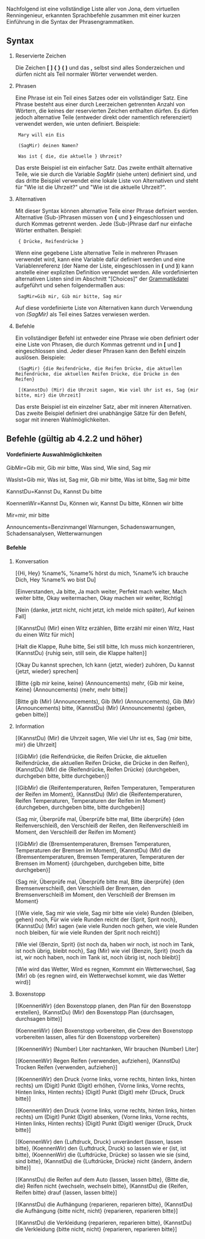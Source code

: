 Nachfolgend ist eine vollständige Liste aller von Jona, dem virtuellen Renningenieur, erkannten Sprachbefehle zusammen mit einer kurzen Einführung in die Syntax der Phrasengrammatiken.

## Syntax

1. Reservierte Zeichen

   Die Zeichen **[**  **]**  **{**  **}**  **(**  **)** und das **,** selbst sind alles Sonderzeichen und dürfen nicht als Teil normaler Wörter verwendet werden.
   
2. Phrasen

   Eine Phrase ist ein Teil eines Satzes oder ein vollständiger Satz. Eine Phrase besteht aus einer durch Leerzeichen getrennten Anzahl von Wörtern, die keines der reservierten Zeichen enthalten dürfen. Es dürfen jedoch alternative Teile (entweder direkt oder namentlich referenziert) verwendet werden, wie unten definiert. Beispiele:
   
		Mary will ein Eis

		(SagMir) deinen Namen?

		Was ist { die, die aktuelle } Uhrzeit?

   Das erste Beispiel ist ein einfacher Satz. Das zweite enthält alternative Teile, wie sie durch die Variable *SagMir* (siehe unten) definiert sind, und das dritte Beispiel verwendet eine lokale Liste von Alternativen und steht für "Wie ist die Uhrzeit?" und "Wie ist die aktuelle Uhrzeit?".


3. Alternativen

   Mit dieser Syntax können alternative Teile einer Phrase definiert werden. Alternative (Sub-)Phrasen müssen von **{** und **}** eingeschlossen und durch Kommas getrennt werden. Jede (Sub-)Phrase darf nur einfache Wörter enthalten. Beispiel:
   
		{ Drücke, Reifendrücke }

   Wenn eine gegebene Liste alternative Teile in mehreren Phrasen verwendet wird, kann eine Variable dafür definiert werden und eine Variablenreferenz (der Name der Liste, eingeschlossen in **(** und **)**) kann anstelle einer expliziten Definition verwendet werden. Alle vordefinierten alternativen Listen sind im Abschnitt "[Choices]" der [Grammatikdatei](https://github.com/SeriousOldMan/Simulator-Controller/blob/main/Sources/Assistants/Grammars/Race%20Engineer.grammars.de) aufgeführt und sehen folgendermaßen aus:

		SagMir=Gib mir, Gib mir bitte, Sag mir

   Auf diese vordefinierte Liste von Alternativen kann durch Verwendung von *(SagMir)* als Teil eines Satzes verwiesen werden.

4. Befehle

   Ein vollständiger Befehl ist entweder eine Phrase wie oben definiert oder eine Liste von Phrasen, die durch Kommas getrennt und in **[** und **]** eingeschlossen sind. Jeder dieser Phrasen kann den Befehl einzeln auslösen. Beispiele:

		(SagMir) {die Reifendrücke, die Reifen Drücke, die aktuellen Reifendrücke, die aktuellen Reifen Drücke, die Drücke in den Reifen}
		
		[(KannstDu) (Mir) die Uhrzeit sagen, Wie viel Uhr ist es, Sag {mir bitte, mir} die Uhrzeit]

   Das erste Beispiel ist ein einzelner Satz, aber mit inneren Alternativen. Das zweite Beispiel definiert drei unabhängige Sätze für den Befehl, sogar mit inneren Wahlmöglichkeiten.

## Befehle (gültig ab 4.2.2 und höher)

#### Vordefinierte Auswahlmöglichkeiten

GibMir=Gib mir, Gib mir bitte, Was sind, Wie sind, Sag mir

WasIst=Gib mir, Was ist, Sag mir, Gib mir bitte, Was ist bitte, Sag mir bitte

KannstDu=Kannst Du, Kannst Du bitte

KoennenWir=Kannst Du, Können wir, Kannst Du bitte, Können wir bitte

Mir=mir, mir bitte

Announcements=Benzinmangel Warnungen, Schadenswarnungen, Schadensanalysen, Wetterwarnungen

#### Befehle

1.  Konversation

	[{Hi, Hey} %name%, %name% hörst du mich, %name% ich brauche Dich, Hey %name% wo bist Du]

	[Einverstanden, Ja bitte, Ja mach weiter, Perfekt mach weiter, Mach weiter bitte, Okay weitermachen, Okay machen wir weiter, Richtig]

	[Nein {danke, jetzt nicht, nicht jetzt, ich melde mich später}, Auf keinen Fall]

	[(KannstDu) (Mir) einen Witz erzählen, Bitte erzähl mir einen Witz, Hast du einen Witz für mich]

	[Halt die Klappe, Ruhe bitte, Sei still bitte, Ich muss mich konzentrieren, (KannstDu) {ruhig sein, still sein, die Klappe halten}]

	[Okay Du kannst sprechen, Ich kann {jetzt, wieder} zuhören, Du kannst {jetzt, wieder} sprechen]

	[Bitte {gib mir keine, keine} (Announcements) mehr, {Gib mir keine, Keine} (Announcements) {mehr, mehr bitte}]

	[Bitte gib (Mir) (Announcements), Gib (Mir) (Announcements), Gib (Mir) (Announcements) bitte, (KannstDu) (Mir) (Announcements) {geben, geben bitte}]

2.  Information

	[(KannstDu) (Mir) die Uhrzeit sagen, Wie viel Uhr ist es, Sag {mir bitte, mir} die Uhrzeit]

	[(GibMir) {die Reifendrücke, die Reifen Drücke, die aktuellen Reifendrücke, die aktuellen Reifen Drücke, die Drücke in den Reifen}, (KannstDu) (Mir) die {Reifendrücke, Reifen Drücke} {durchgeben, durchgeben bitte, bitte durchgeben}]

	[(GibMir) die {Reifentemperaturen, Reifen Temperaturen, Temperaturen der Reifen im Moment}, (KannstDu) (Mir) die {Reifentemperaturen, Reifen Temperaturen, Temperaturen der Reifen im Moment} {durchgeben, durchgeben bitte, bitte durchgeben}]

	{Sag mir, Überprüfe mal, Überprüfe bitte mal, Bitte überprüfe} {den Reifenverschleiß, den Verschleiß der Reifen, den Reifenverschleiß im Moment, den Verschleiß der Reifen im Moment}
	
	[(GibMir) die {Bremsentemperaturen, Bremsen Temperaturen, Temperaturen der Bremsen im Moment}, (KannstDu) (Mir) die {Bremsentemperaturen, Bremsen Temperaturen, Temperaturen der Bremsen im Moment} {durchgeben, durchgeben bitte, bitte durchgeben}]

	{Sag mir, Überprüfe mal, Überprüfe bitte mal, Bitte überprüfe} {den Bremsenverschleiß, den Verschleiß der Bremsen, den Bremsenverschleiß im Moment, den Verschleiß der Bremsen im Moment}

	[{Wie viele, Sag mir wie viele, Sag mir bitte wie viele} Runden {bleiben, gehen} noch, Für wie viele Runden reicht der {Sprit, Sprit noch}, (KannstDu) (Mir) sagen {wie viele Runden noch gehen, wie viele Runden noch bleiben, für wie viele Runden der Sprit noch reicht}]

	[Wie viel {Benzin, Sprit} {ist noch da, haben wir noch, ist noch im Tank, ist noch übrig, bleibt noch}, Sag (Mir) wie viel {Benzin, Sprit} {noch da ist, wir noch haben, noch im Tank ist, noch übrig ist, noch bleibt}]

	[Wie wird das Wetter, Wird es regnen, Kommmt ein Wetterwechsel, Sag (Mir) ob {es regnen wird, ein Wetterwechsel kommt, wie das Wetter wird}]

3.  Boxenstopp

	[(KoennenWir) {den Boxenstopp planen, den Plan für den Boxenstopp erstellen}, (KannstDu) (Mir) den Boxenstopp Plan {durchsagen, durchsagen bitte}]

	(KoennenWir) {den Boxenstopp vorbereiten, die Crew den Boxenstopp vorbereiten lassen, alles für den Boxenstopp vorbereiten}

	[(KoennenWir) (Number) Liter nachtanken, Wir brauchen (Number) Liter]

	[(KoennenWir) Regen Reifen {verwenden, aufziehen}, (KannstDu) Trocken Reifen {verwenden, aufziehen}]

	[(KoennenWir) den Druck {vorne links, vorne rechts, hinten links, hinten rechts} um (Digit) Punkt (Digit) erhöhen, {Vorne links, Vorne rechts, Hinten links, Hinten rechts} (Digit) Punkt (Digit) mehr {Druck, Druck bitte}]

	[(KoennenWir) den Druck {vorne links, vorne rechts, hinten links, hinten rechts} um (Digit) Punkt (Digit) absenken, {Vorne links, Vorne rechts, Hinten links, Hinten rechts} (Digit) Punkt (Digit) weniger {Druck, Druck bitte}]

	[(KoennenWir) den {Luftdruck, Druck} unverändert {lassen, lassen bitte}, (KoennenWir) den {Luftdruck, Druck} so lassen wie er {ist, ist bitte}, (KoennenWir) die {Luftdrücke, Drücke} so lassen wie sie {sind, sind bitte}, (KannstDu) die {Luftdrücke, Drücke} nicht {ändern, ändern bitte}]

	[(KannstDu) die Reifen auf dem Auto {lassen, lassen bitte}, {Bitte die, die} Reifen nicht {wechseln, wechseln bitte}, (KannstDu) die {Reifen, Reifen bitte} drauf {lassen, lassen bitte}]

	[(KannstDu) die Aufhängung {reparieren, reparieren bitte}, (KannstDu) die Aufhängung {bitte nicht, nicht} {reparieren, reparieren bitte}]

	[(KannstDu) die Verkleidung {reparieren, reparieren bitte}, (KannstDu) die Verkleidung {bitte nicht, nicht} {reparieren, reparieren bitte}]